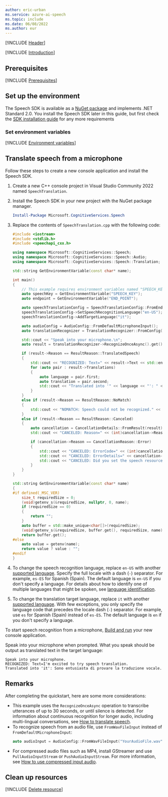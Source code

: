 ```yaml
---
author: eric-urban
ms.service: azure-ai-speech
ms.topic: include
ms.date: 06/08/2022
ms.author: eur
---
```


[!INCLUDE [Header](../../common/cpp.md)]

[!INCLUDE [Introduction](intro.md)]

## Prerequisites

[!INCLUDE [Prerequisites](../../common/azure-prerequisites-resourcekey-endpoint.md)]

## Set up the environment
The Speech SDK is available as a [NuGet package](https://www.nuget.org/packages/Microsoft.CognitiveServices.Speech) and implements .NET Standard 2.0. You install the Speech SDK later in this guide, but first check the [SDK installation guide](../../../quickstarts/setup-platform.md?pivots=programming-language-cpp) for any more requirements

### Set environment variables

[!INCLUDE [Environment variables](../../common/environment-variables-resourcekey-endpoint.md)]

## Translate speech from a microphone

Follow these steps to create a new console application and install the Speech SDK.

1. Create a new C++ console project in Visual Studio Community 2022 named `SpeechTranslation`.
1. Install the Speech SDK in your new project with the NuGet package manager.
    ```powershell
    Install-Package Microsoft.CognitiveServices.Speech
    ```
1. Replace the contents of `SpeechTranslation.cpp` with the following code:
    
    ```cpp
    #include <iostream> 
    #include <stdlib.h>
    #include <speechapi_cxx.h>
    
    using namespace Microsoft::CognitiveServices::Speech;
    using namespace Microsoft::CognitiveServices::Speech::Audio;
    using namespace Microsoft::CognitiveServices::Speech::Translation;
    
    std::string GetEnvironmentVariable(const char* name);
    
    int main()
    {
        // This example requires environment variables named "SPEECH_KEY" and "END_POINT"
        auto speechKey = GetEnvironmentVariable("SPEECH_KEY");
        auto endpoint = GetEnvironmentVariable("END_POINT");

        auto speechTranslationConfig = SpeechTranslationConfig::FromEndpoint(speechKey, endpoint);
        speechTranslationConfig->SetSpeechRecognitionLanguage("en-US");
        speechTranslationConfig->AddTargetLanguage("it");
    
        auto audioConfig = AudioConfig::FromDefaultMicrophoneInput();
        auto translationRecognizer = TranslationRecognizer::FromConfig(speechTranslationConfig, audioConfig);
    
        std::cout << "Speak into your microphone.\n";
        auto result = translationRecognizer->RecognizeOnceAsync().get();
    
        if (result->Reason == ResultReason::TranslatedSpeech)
        {
            std::cout << "RECOGNIZED: Text=" << result->Text << std::endl;
            for (auto pair : result->Translations)
            {
                auto language = pair.first;
                auto translation = pair.second;
                std::cout << "Translated into '" << language << "': " << translation << std::endl;
            }
        }
        else if (result->Reason == ResultReason::NoMatch)
        {
            std::cout << "NOMATCH: Speech could not be recognized." << std::endl;
        }
        else if (result->Reason == ResultReason::Canceled)
        {
            auto cancellation = CancellationDetails::FromResult(result);
            std::cout << "CANCELED: Reason=" << (int)cancellation->Reason << std::endl;
    
            if (cancellation->Reason == CancellationReason::Error)
            {
                std::cout << "CANCELED: ErrorCode=" << (int)cancellation->ErrorCode << std::endl;
                std::cout << "CANCELED: ErrorDetails=" << cancellation->ErrorDetails << std::endl;
                std::cout << "CANCELED: Did you set the speech resource key and endpoint values?" << std::endl;
            }
        }
    }

    std::string GetEnvironmentVariable(const char* name)
    {
    #if defined(_MSC_VER)
        size_t requiredSize = 0;
        (void)getenv_s(&requiredSize, nullptr, 0, name);
        if (requiredSize == 0)
        {
            return "";
        }
        auto buffer = std::make_unique<char[]>(requiredSize);
        (void)getenv_s(&requiredSize, buffer.get(), requiredSize, name);
        return buffer.get();
    #else
        auto value = getenv(name);
        return value ? value : "";
    #endif
    }
    ```

1. To change the speech recognition language, replace `en-US` with another [supported language](~/articles/ai-services/speech-service/language-support.md?tabs=stt#supported-languages). Specify the full locale with a dash (`-`) separator. For example, `es-ES` for Spanish (Spain). The default language is `en-US` if you don't specify a language. For details about how to identify one of multiple languages that might be spoken, see [language identification](~/articles/ai-services/speech-service/language-identification.md). 
1. To change the translation target language, replace `it` with another [supported language](~/articles/ai-services/speech-service/language-support.md?tabs=speech-translation#supported-languages). With few exceptions, you only specify the language code that precedes the locale dash (`-`) separator. For example, use `es` for Spanish (Spain) instead of `es-ES`. The default language is `en` if you don't specify a language.

To start speech recognition from a microphone, [Build and run](/cpp/build/vscpp-step-2-build) your new console application.

Speak into your microphone when prompted. What you speak should be output as translated text in the target language: 

```console
Speak into your microphone.
RECOGNIZED: Text=I'm excited to try speech translation.
Translated into 'it': Sono entusiasta di provare la traduzione vocale.
```

## Remarks
After completing the quickstart, here are some more considerations:

- This example uses the `RecognizeOnceAsync` operation to transcribe utterances of up to 30 seconds, or until silence is detected. For information about continuous recognition for longer audio, including multi-lingual conversations, see [How to translate speech](~/articles/ai-services/speech-service/how-to-translate-speech.md). 
- To recognize speech from an audio file, use `FromWavFileInput` instead of `FromDefaultMicrophoneInput`:
    ```cpp
    auto audioInput = AudioConfig::FromWavFileInput("YourAudioFile.wav");
    ```
- For compressed audio files such as MP4, install GStreamer and use `PullAudioInputStream` or `PushAudioInputStream`. For more information, see [How to use compressed input audio](~/articles/ai-services/speech-service/how-to-use-codec-compressed-audio-input-streams.md).

## Clean up resources

[!INCLUDE [Delete resource](../../common/delete-resource.md)]
